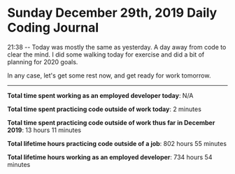 # Sunday December 29th, 2019 Daily Coding Journal

21:38 -- Today was mostly the same as yesterday. A day away from code to clear the mind. I did some walking today for exercise and did a bit of planning for 2020 goals.

In any case, let's get some rest now, and get ready for work tomorrow.
___
**Total time spent working as an employed developer today**: N/A

**Total time spent practicing code outside of work today**: 2 minutes

**Total time spent practicing code outside of work thus far in December 2019**: 13 hours 11 minutes

**Total lifetime hours practicing code outside of a job**: 802 hours 55 minutes

**Total lifetime hours working as an employed developer**: 734 hours 54 minutes